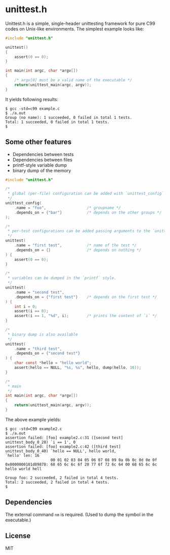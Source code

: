 # unittest.h

Unittest.h is a simple, single-header unittesting framework for pure C99 codes on Unix-like environments. The simplest example looks like:

```example.c
#include "unittest.h"

unittest()
{
	assert(0 == 0);
}

int main(int argc, char *argv[])
{
	/* argv[0] must be a valid name of the executable */
	return(unittest_main(argc, argv));
}

```

It yields following results:


```
$ gcc -std=c99 example.c
$ ./a.out
Group (no name): 1 succeeded, 0 failed in total 1 tests.
Total: 1 succeeded, 0 failed in total 1 tests.
$ 
```

## Some other features

* Dependencies between tests
* Dependencies between files
* printf-style variable dump
* binary dump of the memory

```example2.c
#include "unittest.h"

/*
 * global (per-file) configuration can be added with `unittest_config` macro.
 */
unittest_config(
	.name = "foo",					/* groupname */
	.depends_on = {"bar"}			/* depends on the other groups */
);

/*
 * per-test configurations can be added passing arguments to the `unittest` macro.
 */
unittest(
	.name = "first test",			/* name of the test */
	.depends_on = {}				/* depends on nothing */
) {
	assert(0 == 0);
}

/*
 * variables can be dumped in the `printf` style.
 */
unittest(
	.name = "second test",
	.depends_on = {"first test"}	/* depends on the first test */
) {
	int i = 0;
	assert(i == 0);
	assert(i == 1, "%d", i);		/* prints the content of `i` */
}

/*
 * binary dump is also available
 */
unittest(
	.name = "third test",
	.depends_on = {"second test"}
) {
	char const *hello = "hello world";
	assert(hello == NULL, "%s, %s", hello, dump(hello, 16));
}

/*
 * main
 */
int main(int argc, char *argv[])
{
	return(unittest_main(argc, argv));
}
```

The above example yields:

```
$ gcc -std=C99 example2.c
$ ./a.out
assertion failed: [foo] example2.c:31 ([second test] unittest_body_0_28) `i == 1', 0
assertion failed: [foo] example2.c:42 ([third test] unittest_body_0_40) `hello == NULL', hello world, 
`hello' len: 16
                    00 01 02 03 04 05 06 07 08 09 0a 0b 0c 0d 0e 0f
0x0000000101d89878: 68 65 6c 6c 6f 20 77 6f 72 6c 64 00 68 65 6c 6c  hello world hell

Group foo: 2 succeeded, 2 failed in total 4 tests.
Total: 2 succeeded, 2 failed in total 4 tests.
$
```

## Dependencies

The external command `nm` is required. (Used to dump the symbol in the executable.)

## License

MIT
